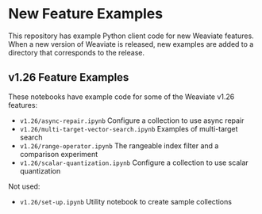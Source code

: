 # New Feature Examples

This repository has example Python client code for new Weaviate features. When a new version of Weaviate is released, new examples are added to a directory that corresponds to the release.

## v1.26 Feature Examples

These notebooks have example code for some of the Weaviate v1.26 features:

- `v1.26/async-repair.ipynb` Configure a collection to use async repair
- `v1.26/multi-target-vector-search.ipynb` Examples of multi-target search
- `v1.26/range-operator.ipynb` The rangeable index filter and a comparison experiment
- `v1.26/scalar-quantization.ipynb` Configure a collection to use scalar quantization

Not used:
- `v1.26/set-up.ipynb` Utility notebook to create sample collections
